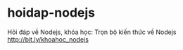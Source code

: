 # hoidap-nodejs
Hỏi đáp về Nodejs, khóa học: Trọn bộ kiến thức về Nodejs http://bit.ly/khoahoc_nodejs
